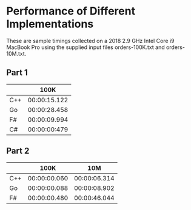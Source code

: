 
# Performance of Different Implementations

These are sample timings collected on a 2018 2.9 GHz Intel Core i9 MacBook Pro using the supplied input files orders-100K.txt and orders-10M.txt.

## Part 1

|    | 100K         |
|----|:------------:|
|C++ | 00:00:15.122 |
|Go  | 00:00:28.458 |
|F#  | 00:00:09.994 |
|C#  | 00:00:00:479 |

## Part 2

|    | 100K         | 10M          |
|----|:------------:|:------------:|
|C++ | 00:00:00.060 | 00:00:06.314 |
|Go  | 00:00:00.088 | 00:00:08.902 |
|F#  | 00:00:00.480 | 00:00:46.044 |

